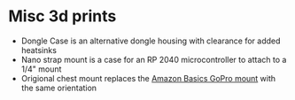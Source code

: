 # Misc 3d prints

- Dongle Case is an alternative dongle housing with clearance for added heatsinks
- Nano strap mount is a case for an RP 2040 microcontroller to attach to a 1/4" mount
- Origional chest mount replaces the [Amazon Basics GoPro mount](https://www.amazon.com/AmazonBasics-Chest-Mount-Harness-cameras/dp/B01D3I8A7A) with the same orientation
